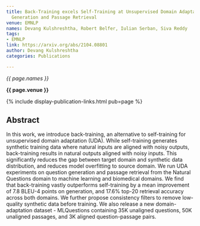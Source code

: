 ```yaml
---
title: Back-Training excels Self-Training at Unsupervised Domain Adaptation of Question
  Generation and Passage Retrieval
venue: EMNLP
names: Devang Kulshreshtha, Robert Belfer, Iulian Serban, Siva Reddy
tags:
- EMNLP
link: https://arxiv.org/abs/2104.08801
author: Devang Kulshreshtha
categories: Publications

---
```


*{{ page.names }}*

**{{ page.venue }}**

{% include display-publication-links.html pub=page %}

## Abstract

In this work, we introduce back-training, an alternative to self-training for unsupervised domain adaptation (UDA). While self-training generates synthetic training data where natural inputs are aligned with noisy outputs, back-training results in natural outputs aligned with noisy inputs. This significantly reduces the gap between target domain and synthetic data distribution, and reduces model overfitting to source domain. We run UDA experiments on question generation and passage retrieval from the Natural Questions domain to machine learning and biomedical domains. We find that back-training vastly outperforms self-training by a mean improvement of 7.8 BLEU-4 points on generation, and 17.6% top-20 retrieval accuracy across both domains. We further propose consistency filters to remove low-quality synthetic data before training. We also release a new domain-adaptation dataset - MLQuestions containing 35K unaligned questions, 50K unaligned passages, and 3K aligned question-passage pairs.
